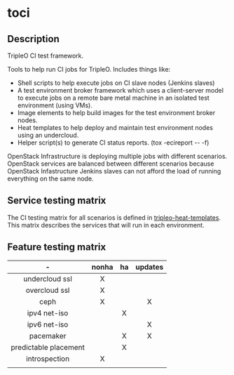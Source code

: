 toci
====

Description
-----------

TripleO CI test framework.

Tools to help run CI jobs for TripleO. Includes things like:
* Shell scripts to help execute jobs on CI slave nodes (Jenkins slaves)
* A test environment broker framework which uses a client-server
  model to execute jobs on a remote bare metal machine in an isolated
  test environment (using VMs).
* Image elements to help build images for the test environment
  broker nodes.
* Heat templates to help deploy and maintain test environment nodes
  using an undercloud.
* Helper script(s) to generate CI status reports. (tox -ecireport -- -f)


OpenStack Infrastructure is deploying multiple jobs with different scenarios.
OpenStack services are balanced between different scenarios because OpenStack
Infastructure Jenkins slaves can not afford the load of running everything on
the same node.

Service testing matrix
----------------------

The CI testing matrix for all scenarios is defined in
[tripleo-heat-templates](https://git.openstack.org/cgit/openstack/tripleo-heat-templates/tree/README.rst).
This matrix describes the services that will run in each environment.

Feature testing matrix
----------------------

|       -                | nonha | ha | updates |
|:----------------------:|:-----:|:--:|:-------:|
| undercloud ssl         |   X   |    |         |
| overcloud ssl          |   X   |    |         |
| ceph                   |   X   |    |    X    |
| ipv4 net-iso           |       | X  |         |
| ipv6 net-iso           |       |    |    X    |
| pacemaker              |       | X  |    X    |
| predictable placement  |       | X  |         |
| introspection          |   X   |    |         |
|                        |       |    |         |
